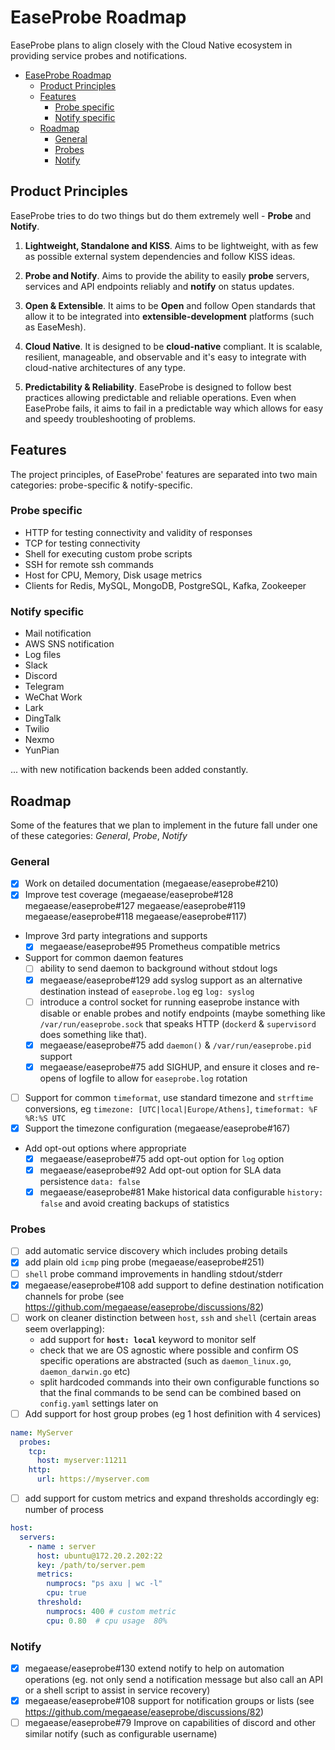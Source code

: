 # EaseProbe Roadmap
EaseProbe plans to align closely with the Cloud Native ecosystem in providing service probes and notifications.

- [EaseProbe Roadmap](#easeprobe-roadmap)
  - [Product Principles](#product-principles)
  - [Features](#features)
    - [Probe specific](#probe-specific)
    - [Notify specific](#notify-specific)
  - [Roadmap](#roadmap)
    - [General](#general)
    - [Probes](#probes)
    - [Notify](#notify)


## Product Principles
EaseProbe tries to do two things but do them extremely well - **Probe** and **Notify**.

1. **Lightweight, Standalone and KISS**. Aims to be lightweight, with as few as possible external system dependencies and follow KISS ideas.

2. **Probe and Notify**. Aims to provide the ability to easily **probe** servers, services and API endpoints reliably and **notify** on status updates.

3. **Open & Extensible**. It aims to be **Open** and follow Open standards that allow it to be integrated into **extensible-development** platforms (such as EaseMesh).

4. **Cloud Native**. It is designed to be **cloud-native** compliant. It is scalable, resilient, manageable, and observable and it's easy to integrate with cloud-native architectures of any type.

5. **Predictability & Reliability**. EaseProbe is designed to follow best practices allowing predictable and reliable operations. Even when EaseProbe fails, it aims to fail in a predictable way which allows for easy and speedy troubleshooting of problems.


## Features
The project principles, of EaseProbe' features are separated into two main categories: probe-specific & notify-specific.

### Probe specific
* HTTP for testing connectivity and validity of responses
* TCP for testing connectivity
* Shell for executing custom probe scripts
* SSH for remote ssh commands
* Host for CPU, Memory, Disk usage metrics
* Clients for Redis, MySQL, MongoDB, PostgreSQL, Kafka, Zookeeper

### Notify specific
* Mail notification
* AWS SNS notification
* Log files
* Slack
* Discord
* Telegram
* WeChat Work
* Lark
* DingTalk
* Twilio
* Nexmo
* YunPian

... with new notification backends been added constantly.

## Roadmap
Some of the features that we plan to implement in the future fall under one of these categories: *General*, *Probe*, *Notify*

### General
* [x] Work on detailed documentation (megaease/easeprobe#210)
* [x] Improve test coverage (megaease/easeprobe#128 megaease/easeprobe#127 megaease/easeprobe#119 megaease/easeprobe#118 megaease/easeprobe#117)
* Improve 3rd party integrations and supports
  * [x] megaease/easeprobe#95 Prometheus compatible metrics
* Support for common daemon features
  * [ ] ability to send daemon to background without stdout logs
  * [x] megaease/easeprobe#129 add syslog support as an alternative destination instead of `easeprobe.log` eg `log: syslog`
  * [ ] introduce a control socket for running easeprobe instance with disable or enable probes and notify endpoints (maybe something like `/var/run/easeprobe.sock` that speaks HTTP (`dockerd` & `supervisord` does something like that).
  * [x] megaease/easeprobe#75 add `daemon()` & `/var/run/easeprobe.pid` support
  * [x] megaease/easeprobe#75 add SIGHUP, and ensure it closes and re-opens of logfile to allow for `easeprobe.log` rotation
* [ ] Support for common `timeformat`, use standard timezone and `strftime` conversions, eg `timezone: [UTC|local|Europe/Athens]`, `timeformat: %F %R:%S UTC`
* [x] Support the timezone configuration (megaease/easeprobe#167)
* Add opt-out options where appropriate
  * [x] megaease/easeprobe#75 add opt-out option for `log` option
  * [x] megaease/easeprobe#92 Add opt-out option for SLA data persistence `data: false`
  * [x] megaease/easeprobe#81 Make historical data configurable `history: false` and avoid creating backups of statistics

### Probes
* [ ] add automatic service discovery which includes probing details
* [x] add plain old `icmp` ping probe (megaease/easeprobe#251)
* [ ] `shell` probe command improvements in handling stdout/stderr
* [x] megaease/easeprobe#108 add support to define destination notification channels for probe (see https://github.com/megaease/easeprobe/discussions/82)
* [ ] work on cleaner distinction between `host`, `ssh` and `shell` (certain areas seem overlapping):
  * add support for **`host: local`** keyword to monitor self
  * check that we are OS agnostic where possible and confirm OS specific operations are abstracted (such as `daemon_linux.go`, `daemon_darwin.go` etc)
  * split hardcoded commands into their own configurable functions so that the final commands to be send can be combined based on `config.yaml` settings later on
* [ ] Add support for host group probes (eg 1 host definition with 4 services)
```yaml
name: MyServer
  probes:
    tcp:
      host: myserver:11211
    http:
      url: https://myserver.com
```
* [ ] add support for custom metrics and expand thresholds accordingly eg: number of process
```yaml
host:
  servers:
    - name : server
      host: ubuntu@172.20.2.202:22
      key: /path/to/server.pem
      metrics:
        numprocs: "ps axu | wc -l"
        cpu: true
      threshold:
        numprocs: 400 # custom metric
        cpu: 0.80  # cpu usage  80%
```

### Notify
* [x] megaease/easeprobe#130 extend notify to help on automation operations (eg. not only send a notification message but also call an API or a shell script to assist in service recovery)
* [x] megaease/easeprobe#108 support for notification groups or lists (see https://github.com/megaease/easeprobe/discussions/82)
* [ ] megaease/easeprobe#79 Improve on capabilities of discord and other similar notify (such as configurable username)
